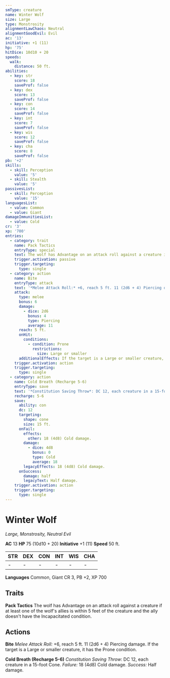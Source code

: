 ```yaml
---
smType: creature
name: Winter Wolf
size: Large
type: Monstrosity
alignmentLawChaos: Neutral
alignmentGoodEvil: Evil
ac: '13'
initiative: +1 (11)
hp: '75'
hitDice: 10d10 + 20
speeds:
  walk:
    distance: 50 ft.
abilities:
  - key: str
    score: 18
    saveProf: false
  - key: dex
    score: 13
    saveProf: false
  - key: con
    score: 14
    saveProf: false
  - key: int
    score: 7
    saveProf: false
  - key: wis
    score: 12
    saveProf: false
  - key: cha
    score: 8
    saveProf: false
pb: '+2'
skills:
  - skill: Perception
    value: '5'
  - skill: Stealth
    value: '5'
passivesList:
  - skill: Perception
    value: '15'
languagesList:
  - value: Common
  - value: Giant
damageImmunitiesList:
  - value: Cold
cr: '3'
xp: '700'
entries:
  - category: trait
    name: Pack Tactics
    entryType: special
    text: The wolf has Advantage on an attack roll against a creature if at least one of the wolf's allies is within 5 feet of the creature and the ally doesn't have the Incapacitated condition.
    trigger.activation: passive
    trigger.targeting:
      type: single
  - category: action
    name: Bite
    entryType: attack
    text: '*Melee Attack Roll:* +6, reach 5 ft. 11 (2d6 + 4) Piercing damage. If the target is a Large or smaller creature, it has the Prone condition.'
    attack:
      type: melee
      bonus: 6
      damage:
        - dice: 2d6
          bonus: 4
          type: Piercing
          average: 11
      reach: 5 ft.
      onHit:
        conditions:
          - condition: Prone
            restrictions:
              size: Large or smaller
      additionalEffects: If the target is a Large or smaller creature, it has the Prone condition.
    trigger.activation: action
    trigger.targeting:
      type: single
  - category: action
    name: Cold Breath (Recharge 5-6)
    entryType: save
    text: '*Constitution Saving Throw*: DC 12, each creature in a 15-foot Cone. *Failure:*  18 (4d8) Cold damage. *Success:*  Half damage.'
    recharge: 5-6
    save:
      ability: con
      dc: 12
      targeting:
        shape: cone
        size: 15 ft.
      onFail:
        effects:
          other: 18 (4d8) Cold damage.
        damage:
          - dice: 4d8
            bonus: 0
            type: Cold
            average: 18
        legacyEffects: 18 (4d8) Cold damage.
      onSuccess:
        damage: half
        legacyText: Half damage.
    trigger.activation: action
    trigger.targeting:
      type: single
---
```


# Winter Wolf
*Large, Monstrosity, Neutral Evil*

**AC** 13
**HP** 75 (10d10 + 20)
**Initiative** +1 (11)
**Speed** 50 ft.

| STR | DEX | CON | INT | WIS | CHA |
| --- | --- | --- | --- | --- | --- |
| - | - | - | - | - | - |

**Languages** Common, Giant
CR 3, PB +2, XP 700

## Traits

**Pack Tactics**
The wolf has Advantage on an attack roll against a creature if at least one of the wolf's allies is within 5 feet of the creature and the ally doesn't have the Incapacitated condition.

## Actions

**Bite**
*Melee Attack Roll:* +6, reach 5 ft. 11 (2d6 + 4) Piercing damage. If the target is a Large or smaller creature, it has the Prone condition.

**Cold Breath (Recharge 5-6)**
*Constitution Saving Throw*: DC 12, each creature in a 15-foot Cone. *Failure:*  18 (4d8) Cold damage. *Success:*  Half damage.
